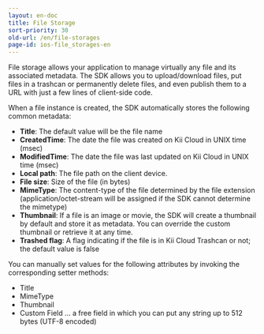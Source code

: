 ```yaml
---
layout: en-doc
title: File Storage
sort-priority: 30
old-url: /en/file-storages
page-id: ios-file_storages-en
---
```

File storage allows your application to manage virtually any file and its associated metadata. The SDK allows you to upload/download files, put files in a trashcan or permanently delete files, and even publish them to a URL with just a few lines of client-side code.

When a file instance is created, the SDK automatically stores the following common metadata:

* **Title**: The default value will be the file name
* **CreatedTime**: The date the file was created on Kii Cloud in UNIX time
  (msec)
* **ModifiedTime**: The date the file was last updated on Kii Cloud in UNIX
  time (msec)
* **Local path**: The file path on the client device.
* **File size**: Size of the file (in bytes)
* **MimeType**: The content-type of the file determined by the file extension
  (application/octet-stream will be assigned if the SDK cannot determine the
  mimetype)
* **Thumbnail**: If a file is an image or movie, the SDK will create a
  thumbnail by default and store it as metadata. You can override the custom
  thumbnail or retrieve it at any time.
* **Trashed flag**: A flag indicating if the file is in Kii Cloud Trashcan or
  not; the default value is false

You can manually set values for the following attributes by invoking the
corresponding setter methods:

* Title
* MimeType
* Thumbnail
* Custom Field ... a free field in which you can put any string up to 512 bytes
  (UTF-8 encoded)
